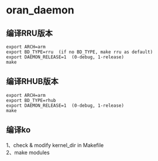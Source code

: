 # oran_daemon  

## 编译RRU版本    
    export ARCH=arm
    export BD_TYPE=rru  (if no BD_TYPE, make rru as default)
    export DAEMON_RELEASE=1  (0-debug, 1-release)
    make

## 编译RHUB版本  
    export ARCH=arm  
    export BD_TYPE=rhub  
    export DAEMON_RELEASE=1  (0-debug, 1-release)
    make

## 编译ko
1、check & modify kernel_dir in Makefile  
2、make modules  




